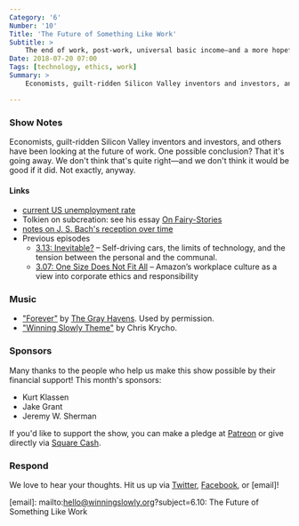 ```yaml
---
Category: '6'
Number: '10'
Title: 'The Future of Something Like Work'
Subtitle: >
    The end of work, post-work, universal basic income—and a more hopeful frame than these.
Date: 2018-07-20 07:00
Tags: [technology, ethics, work]
Summary: >
    Economists, guilt-ridden Silicon Valley inventors and investors, and others have been looking at the future of work. One possible conclusion? That it's going away. We don't think that's quite right—and we don't think it would be good if it did. Not exactly, anyway.

---
```


### Show Notes

Economists, guilt-ridden Silicon Valley inventors and investors, and others have been looking at the future of work. One possible conclusion? That it's going away. We don't think that's quite right—and we don't think it would be good if it did. Not exactly, anyway.

#### Links

- [current US unemployment rate](https://data.bls.gov/timeseries/LNS14000000)
- Tolkien on subcreation: see his essay [On Fairy-Stories](https://www.alibris.com/Tolkien-on-Fairy-Stories-Verlyn-Flieger/book/14565726?matches=25)
- [notes on J. S. Bach's reception over time](https://en.wikipedia.org/wiki/Johann_Sebastian_Bach#Reception)
- Previous episodes
	- [3.13: Inevitable?](https://www.winningslowly.org/3.13/) – Self-driving cars, the limits of technology, and the tension between the personal and the communal.
	- [3.07: One Size Does Not Fit All](https://www.winningslowly.org/3.07/) – Amazon’s workplace culture as a view into corporate ethics and responsibility

### Music

- ["Forever"](http://smarturl.it/forevertgh) by [The Gray Havens](https://thegrayhavens.bandcamp.com). Used by permission.
- ["Winning Slowly Theme"](https://soundcloud.com/chriskrycho/winning-slowly) by Chris Krycho. 

### Sponsors

Many thanks to the people who help us make this show possible by their financial support! This month's sponsors:

- Kurt Klassen
- Jake Grant
- Jeremy W. Sherman

If you'd like to support the show, you can make a pledge at [Patreon] or give
directly via [Square Cash].

[Patreon]: https://www.patreon.com/winningslowly
[Square Cash]: https://cash.me/$winningslowly


### Respond

We love to hear your thoughts. Hit us up via [Twitter], [Facebook], or [email]!

[Twitter]: //www.twitter.com/winningslowly
[Facebook]: //www.facebook.com/winningslowlypodcast
[email]: mailto:hello@winningslowly.org?subject=6.10: The Future of Something Like Work

